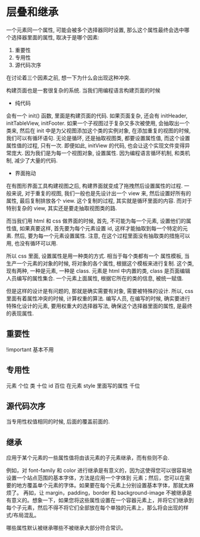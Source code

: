# 层叠和继承

一个元素同一个属性, 可能会被多个选择器同时设置, 那么这个属性最终会选中哪个选择器里面的属性, 取决于是哪个因素:

1. 重要性
1. 专用性
1. 源代码次序

在讨论着三个因素之前, 想一下为什么会出现这种冲突.

构建页面也是一套很复杂的系统. 当我们用编程语言构建页面的时候

* 纯代码

会有一个 init() 函数, 里面是构建页面的代码. 如果页面复杂, 还会有 initHeader, initTableView, initFooter. 如果一个子视图过于复杂又多次被使用, 会抽取出一个类来, 然后在 init 中是为父视图添加这个类的实例对象, 在添加重复的视图的时候, 我们可以有循环语句. 无论是循环, 还是抽取视图类, 都要设置属性值, 而这个设置属性值的过程, 只有一次. 即便如此, initView 的代码, 也会让这个实现文件变得异常庞大. 因为我们是为每一个视图对象, 设置属性. 因为编程语言循环机制, 和类机制, 减少了大量的代码.

* 界面拖动

在有图形界面工具构建视图之后, 构建界面就变成了拖拽然后设置属性的过程. 一般来说, 对于重复的视图, 我们一般也是先设计出一个 view 来, 然后设置好所有的属性, 最后复制排放各个 view. 这个复制的过程, 其实就是循环里面的内容. 而对于特别复杂的 view, 其实还是要走抽取视图类的路.

而当我们用 html 和 css 做界面的时候, 首先, 不可能为每一个元素, 设置他们的属性值, 如果真要这样, 首先要为每个元素设置 id, 这样才能抽取到每一个特定的元素. 然后, 要为每一个元素设置属性. 注意, 在这个过程里面没有抽取类的措施可以用, 也没有循环可以用.

所以 css 里面, 设置属性是用一种类的方式. 相当于每个类都有一个 属性模板, 当生产一个元素的对象的时候, 将对象的各个属性, 根据这个模板来进行复制. 这个类, 现有两种, 一种是元素, 一种是 class. 元素是 html 中内置的类, class 是页面编辑人员编写的属性集合. 一个元素上面属性, 根据它所在的类的信息, 被统一赋值.

但是这样的设计是有问题的, 那就是确实需要有对象, 需要被特殊的设计. 所以, css 里面有着属性冲突的时候, 计算权重的算法. 编写人员, 在编写的时候, 确实要进行特殊化设计的元素, 要用权重大的选择器写法, 确保这个选择器里面的属性, 是最终的表现属性.

## 重要性

!important 基本不用

## 专用性

元素                        个位
类                          十位
id                         百位
在元素 style 里面写的属性     千位

## 源代码次序

当专用性权值相同的时候, 后面的覆盖前面的.

## 继承

应用于某个元素的一些属性值将由该元素的子元素继承，而有些则不会.

例如，对 font-family 和 color 进行继承是有意义的，因为这使得您可以很容易地设置一个站点范围的基本字体，方法是应用一个字体到 <html> 元素；然后，您可以在需要的地方覆盖单个元素的字体。如果要在每个元素上分别设置基本字体，那就太麻烦了。
再如，让 margin，padding，border 和 background-image 不被继承是有意义的。想象一下，如果您将这些属性设置在一个容器元素上，并将它们继承到每个子元素，然后不得不将它们全部放在每个单独的元素上，那么将会出现的样式/布局混乱。

哪些属性默认被继承哪些不被继承大部分符合常识。